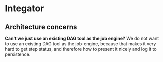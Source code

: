 # Integator

## Architecture concerns

**Can't we just use an existing DAG tool as the job engine?**
We do not want to use an existing DAG tool as the job-engine, because that makes it very hard to get step status,
and therefore how to present it nicely and log it to persistence.